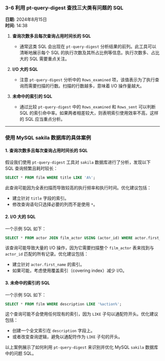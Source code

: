 ### 3-6 利用 pt-query-digest 查找三大类有问题的 SQL

**日期:** 2024年8月15日  
**时间:** 14:38

1. **查询次数多且每次查询占用时间长的 SQL**

   - 通常这类 SQL 会出现在 `pt-query-digest` 分析结果的前列。此工具可以清晰地展示每个 SQL 的执行次数及其所占比例等信息。执行次数多、占比大的 SQL 需要重点关注。

2. **I/O 大的 SQL**

   - 注意 `pt-query-digest` 分析中的 `Rows_examined` 项，该值表示为了执行查询而需要扫描的行数。扫描的行数越多，意味着 I/O 操作量越大。

3. **未命中的索引的 SQL**

   - 通过比较 `pt-query-digest` 中的 `Rows_examined` 和 `Rows_sent` 可以判断 SQL 的索引命中率。如果两者相差较大，则表明索引使用效率不高，这样的 SQL 应当重点分析。

---

### 使用 MySQL sakila 数据库的具体案例

#### 1. 查询次数多且每次查询占用时间长的 SQL

假设我们使用 `pt-query-digest` 工具对 `sakila` 数据库进行了分析，发现以下 SQL 查询频繁且耗时较长：

```sql
SELECT * FROM film WHERE title LIKE 'A%';
```

此查询可能因为全表扫描而导致较高的执行频率和执行时间。优化建议包括：
- 建立针对 `title` 字段的索引。
- 修改查询语句只选择必要的列而不是使用 `*`。

#### 2. I/O 大的 SQL

一个示例 SQL 如下：

```sql
SELECT * FROM actor JOIN film_actor USING (actor_id) WHERE actor.first_name = 'PENELOPE';
```

该查询可能导致大量的 I/O 操作，因为它需要扫描整个 `film_actor` 表来找到与 `actor_id` 匹配的所有记录。优化建议包括：
- 建立针对 `actor.first_name` 的索引。
- 如果可能，考虑使用覆盖索引（covering index）减少 I/O。

#### 3. 未命中的索引的 SQL

一个示例 SQL 如下：

```sql
SELECT * FROM film WHERE description LIKE '%action%';
```

这个查询可能不会使用任何现有的索引，因为 `LIKE` 子句以通配符开头。优化建议包括：
- 创建一个全文索引在 `description` 字段上。
- 或者改变查询逻辑，避免以通配符作为 `LIKE` 子句的开头。

以上案例展示了如何利用 `pt-query-digest` 来识别并优化 MySQL `sakila` 数据库中的问题 SQL。